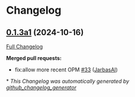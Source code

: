 # Changelog

## [0.1.3a1](https://github.com/OpenVoiceOS/skill-ovos-fallback-chatgpt/tree/0.1.3a1) (2024-10-16)

[Full Changelog](https://github.com/OpenVoiceOS/skill-ovos-fallback-chatgpt/compare/0.1.2...0.1.3a1)

**Merged pull requests:**

- fix:allow more recent OPM [\#33](https://github.com/OpenVoiceOS/skill-ovos-fallback-chatgpt/pull/33) ([JarbasAl](https://github.com/JarbasAl))



\* *This Changelog was automatically generated by [github_changelog_generator](https://github.com/github-changelog-generator/github-changelog-generator)*
